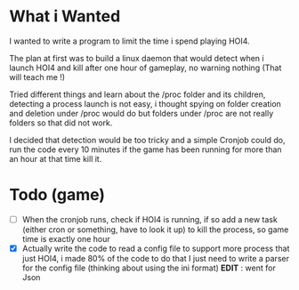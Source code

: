# What i Wanted
I wanted to write a program to limit the time i spend playing HOI4.

The plan at first was to build a linux daemon that would detect when i launch HOI4 and kill after one hour of gameplay, no warning nothing (That will teach me !)

Tried different things and learn about the /proc folder and its children, detecting a process launch is not easy, i thought spying on folder creation and deletion under /proc would do
but folders under /proc are not really folders so that did not work.

I decided that detection would be too tricky and a simple Cronjob could do, run the code every 10 minutes if the game has been running for more than an hour at that time kill it.

# Todo (game)

- [ ] When the cronjob runs, check if HOI4 is running, if so add a new task (either cron or something, have to look it up) to kill the process, so game time is exactly one hour
- [X] Actually write the code to read a config file to support more process that just HOI4, i made 80% of the code to do that I just need to write a parser for the config file (thinking about using the ini format) **EDIT** : went for Json
